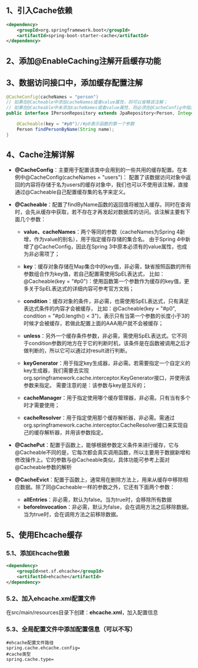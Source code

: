 ## 1、引入Cache依赖
```xml
<dependency>
    <groupId>org.springframework.boot</groupId>
    <artifactId>spring-boot-starter-cache</artifactId>
</dependency>
```

## 2、添加@EnableCaching注解开启缓存功能

## 3、数据访问接口中，添加缓存配置注解
```java
@CacheConfig(cacheNames = "person")
// 如果在@Cacheable中添加cacheNames或者value属性，则可以省略该注解；
// 如果在@Cacheable中未添加cacheNames或者value属性，则必须在@CacheConfig中指定cacheNames或者value属性
public interface IPersonRepository extends JpaRepository<Person, Integer>, JpaSpecificationExecutor<Person>{

	@Cacheable(key = "#p0")//#p0表示函数的第一个参数
	Person findPersonByName(String name);
}
```

## 4、Cache注解详解
* **@CacheConfig**：主要用于配置该类中会用到的一些共用的缓存配置。在本例中@CacheConfig(cacheNames = "users")：
	配置了该数据访问对象中返回的内容将存储于名为users的缓存对象中，我们也可以不使用该注解，直接通过@Cacheable自己配置缓存集的名字来定义。

* **@Cacheable**：配置了findByName函数的返回值将被加入缓存。同时在查询时，会先从缓存中获取，若不存在才再发起对数据库的访问。该注解主要有下面几个参数：
	* **value、cacheNames**：两个等同的参数（cacheNames为Spring 4新增，作为value的别名），用于指定缓存存储的集合名。
	由于Spring 4中新增了@CacheConfig，因此在Spring 3中原本必须有的value属性，也成为非必需项了；

    * **key**：缓存对象存储在Map集合中的key值，非必需，缺省按照函数的所有参数组合作为key值，若自己配置需使用SpEL表达式，
    比如：@Cacheable(key = "#p0")：使用函数第一个参数作为缓存的key值，更多关于SpEL表达式的详细内容可参考官方文档；

    * **condition**：缓存对象的条件，非必需，也需使用SpEL表达式，只有满足表达式条件的内容才会被缓存，
    比如：@Cacheable(key = "#p0", condition = "#p0.length() < 3")，表示只有当第一个参数的长度小于3的时候才会被缓存，若做此配置上面的AAA用户就不会被缓存；

    * **unless**：另外一个缓存条件参数，非必需，需使用SpEL表达式。它不同于condition参数的地方在于它的判断时机，该条件是在函数被调用之后才做判断的，所以它可以通过对result进行判断。

    * **keyGenerator**：用于指定key生成器，非必需。若需要指定一个自定义的key生成器，我们需要去实现org.springframework.cache.interceptor.KeyGenerator接口，并使用该参数来指定。
        需要注意的是：该参数与key是互斥的；

    * **cacheManager**：用于指定使用哪个缓存管理器，非必需。只有当有多个时才需要使用；

    * **cacheResolver**：用于指定使用那个缓存解析器，非必需。需通过org.springframework.cache.interceptor.CacheResolver接口来实现自己的缓存解析器，并用该参数指定。

* **@CachePut**：配置于函数上，能够根据参数定义条件来进行缓存，它与@Cacheable不同的是，它每次都会真实调用函数，所以主要用于数据新增和修改操作上。它的参数与@Cacheable类似，具体功能可参考上面对@Cacheable参数的解析

* **@CacheEvict**：配置于函数上，通常用在删除方法上，用来从缓存中移除相应数据。除了同@Cacheable一样的参数之外，它还有下面两个参数：
	* **allEntries**：非必需，默认为false。当为true时，会移除所有数据
    * **beforeInvocation**：非必需，默认为false，会在调用方法之后移除数据。当为true时，会在调用方法之前移除数据。
    
    
## 5、使用Ehcache缓存
### 5.1、添加Ehcache依赖
```xml
<dependency>
    <groupId>net.sf.ehcache</groupId>
    <artifactId>ehcache</artifactId>
</dependency>
```
### 5.2、加入ehcache.xml配置文件
在src/main/resources目录下创建：**ehcache.xml**，加入配置信息

### 5.3、全局配置文件中添加配置信息（可以不写）
```properties
#ehcache配置文件路径
spring.cache.ehcache.config=
#cache类型
spring.cache.type=
```